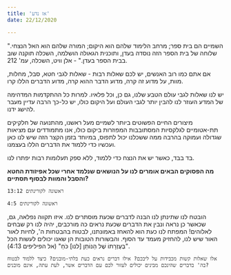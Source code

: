 ```yaml
---
title: 'אז נדע'
date: 22/12/2020

---
```


"השמיים הם בית ספר; מרחב הלימוד שלהם הוא היקום; המורה שלהם הוא האל הנצחי. שלוחה של בית הספר הזה נוסדה בעדן, ותוכנית הגאולה הושלמה, השכלה תוקנה שוב בבית הספר בעדן." - אלן וויט, השכלה, עמ' 212.

אם אתם כמו רוב האנשים, יש לכם שאלות רבות - שאלות לגבי חטא, סבל, מחלות, מוות, על מדוע זה קרה, מדוע הדבר ההוא קרה, מדוע הדברים הללו קרו.

יש לנו שאלות לגבי עולם הטבע שלנו, גם כן, וכל פלאיו. למרות כל ההתקדמות המדהימה של המדע העוזר לנו להבין יותר לגבי העולם ועל היקום כולו, יש כל-כך הרבה עדיין מעבר להישג ידנו.

מיצורים החיים הפשוטים ביותר לשמיים מעל ראשנו, מהתנועה של חלקיקים תת-אטומיים לגלקסיות המסתובבות המפוזרות ביקום כולו, אנו מתמודדים עם מציאות שגדולה ועמוקה בהרבה ממה ששכלנו יכול לתפוס, במיוחד בזמן הקצר הזה שיש לנו כאן ועכשיו כדי ללמוד את הדברים הללו בעצמנו.

בד בבד, כאשר יש את הנצח כדי ללמוד, ללא ספק תעלומות רבות יפתרו לנו.

**מה הפסוקים הבאים אומרים לנו על הנושאים שנלמד אחרי שכל אפיזודת החטא והסבל והמוות לבסוף תסתיים?**

`ראשונה לקורינתים 13:12`

`ראשונה לקורינתים 4:5`

הובטח לנו שתינתן לנו הבנה לדברים שכעת מוסתרים לנו. איזו תקווה נפלאה, גם, שכאשר כן נראה ונבין את הדברים שכעת נראים כה מורכבים, יהיה לנו רק שבחים לאלוהים! המפתח לנו כעת הוא להאחז באמונתנו, לבטוח בהבטחות ה', לחיות לאור האור שיש לנו, להחזיק מעמד עד הסוף. והבשורות הטובות הן שאנו יכולים לעשות הכל "בְּעֶזְרָתוֹ שֶׁל הַנּוֹתֵן [לנו] כֹּחַ" (אל הפיליפים 4:13).

`אלו שאלות קשות מכבידות על ליבכם? אילו דברים נראים כעת בלתי-מובנים? כיצד ללמוד לבטוח בה' בדברים שהינכם מבינים יכולים לעזור לכם עם הדברים אשר, לעת עתה, אינם מובנים?`